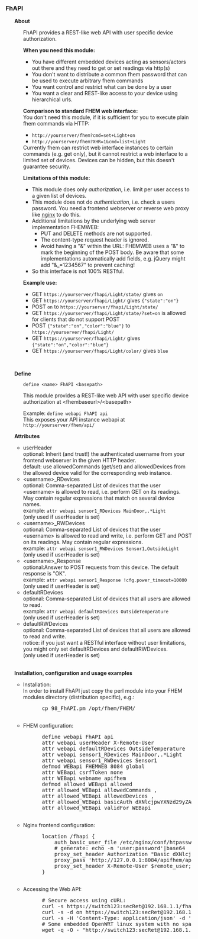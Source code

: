 
<a name="FhAPI"></a>
<h3>FhAPI</h3> 
<ul>
  <a name="FhAPIabout"></a>
  <b>About</b>
  <ul>
    <p>
    FhAPI provides a REST-like web API with user specific device authorization.
    </p>
    <p>
      <b>When you need this module:</b><br>
        <ul>
          <li>You have different embedded devices acting as sensors/actors out there and they
          need to get or set readings via http(s)</li>
          <li>You don't want to distribute a common fhem password that can be used to execute
          arbitrary fhem commands</li>
          <li>You want control and restrict what can be done by a user</li>
          <li>You want a clear and REST-like access to your device using hierarchical urls.</li>
        </ul>
    <p>
      <b>Comparison to standard FHEM web interface:</b><br>
      You don't need this module, if it is sufficient for you to execute
      plain fhem commands via HTTP:
      <ul>
        <li><code>http://yourserver/fhem?cmd=set+Light+on</code></li>
        <li><code>http://yourserver/fhem?XHR=1&cmd=list+Light</code></li>
      </ul>
      Currently fhem can restrict web interface instances to certain commands (e.g. get only),
      but it cannot restrict a web interface to a limited set of devices.
      Devices can be hidden, but this doesn't guarantee security.
    </p>
    <p>
      <b>Limitations of this module:</b><br>
        <ul>
          <li>This module does only <i>authorization</i>, i.e. limit per user access to
          a given list of devices.</li>
          <li>This module does not do <i>authentication</i>, i.e. check a users password.
              You need a frontend webserver or reverse web proxy like <a href="https://nginx.org/">nginx</a> to do this.</li>
          <li>Additional limitations by the underlying web server implementation FHEMWEB:
           <ul>
            <li>PUT and DELETE methods are not supported.</li>
            <li>The content-type request header is ignored.</li>
            <li>Avoid having a "&amp;" within the URL: FHEMWEB uses a "&amp;" to mark the beginning of the POST body.
             Be aware that some implementations automatically add fields, e.g. jQuery might add "&amp;_=1234567" to prevent
             caching!</li>
           </ul>
          </li>
         <li>So this interface is not 100% RESTful.</li>
        </ul>
    </p>
    <p>
      <b>Example use:</b><br>
      <ul>
       <li>GET <code>https://yourserver/fhapi/Light/state/</code> gives <code>on</code></li>
       <li>GET <code>https://yourserver/fhapi/Light/</code> gives <code>{"state":"on"}</code></li>
       <li>POST <code>on</code> to <code>https://yourserver/fhapi/Light/state/</code></li>
       <li>GET <code>https://yourserver/fhapi/Light/state/?set=on</code> is allowed for clients that do not support POST</li>
       <li>POST <code>{"state":"on","color":"blue"}</code> to <code>https://yourserver/fhapi/Light/</code></li>
       <li>GET <code>https://yourserver/fhapi/Light/</code> gives <code>{"state":"on","color":"blue"}</code></li>
       <li>GET <code>https://yourserver/fhapi/Light/color/</code> gives <code>blue</code></li>
      </ul>
    </p>
  </ul>
  <br>

  <a name="FhAPIdefine"></a>
  <b>Define</b>
  <ul>
    <code>define &lt;name&gt; FhAPI &lt;basepath&gt;</code><br>
    <p>
      This module provides a REST-like web API with user specific device authorization at
      &lt;fhembaseurl&gt;/&lt;basepath&gt;
    </p>
    <p>
      Example:
      <code>define webapi FhAPI api</code><br>
      This exposes your API instance webapi at <code>http://yourserver/fhem/api/</code>
    </p>
  </ul>

  <a name="FhAPIattr"></a>
  <b>Attributes</b>
  <ul>
    <li>userHeader<br>
      optional: Inherit (and trust!) the authenticated username from your frontend webserver in the given HTTP header.<br>
      default: use allowedCommands (get/set) and allowedDevices from the allowed device valid for the corresponding web instance.
    </li> 
    <li>&lt;username&gt;_RDevices<br>
      optional: Comma-separated List of devices that the user &lt;username&gt; is allowed to read,
      i.e. perform GET on its readings. May contain regular expressions that match on several device names.<br>
      example: <code>attr webapi sensor1_RDevices MainDoor,.*Light</code><br>
      (only used if userHeader is set)
    </li>
    <li>&lt;username&gt;_RWDevices<br>
      optional: Comma-separated List of devices that the user &lt;username&gt; is allowed to read and write,
      i.e. perform GET and POST on its readings. May contain regular expressions.<br>
      example: <code>attr webapi sensor1_RWDevices Sensor1,OutsideLight</code><br>
      (only used if userHeader is set)
    </li>
    <li>&lt;username&gt;_Response<br>
      optional:Answer to POST requests from this device. The default response is "OK".<br>
      example: <code>attr webapi sensor1_Response !cfg.power_timeout=10000</code><br>
      (only used if userHeader is set)
    </li>
    <li>defaultRDevices<br>
      optional: Comma-separated List of devices that all users are allowed to read.<br>
      example: <code>attr webapi defaultRDevices OutsideTemperature</code><br>
      (only used if userHeader is set)
    </li>
    <li>defaultRWDevices<br>
      optional: Comma-separated List of devices that all users are allowed to read and write.<br>
      notice: if you just want a RESTful interface without user limitations, you might only set
      defaultRDevices and defaultRWDevices.<br>
      (only used if userHeader is set)
    </li>
  </ul>
  <br>

  <a name="FhAPIexamples"></a>
  <b>Installation, configuration and usage examples</b> 
  <ul>
   <li>Installation:
   <br>In order to install FhAPI just copy the perl module into your FHEM modules directory (distribution specific), e.g.:
    <pre>
      cp 98_FhAPI.pm /opt/fhem/FHEM/
    </pre>
   </li>
   <li>FHEM configuration:
    <pre>
      define webapi FhAPI api
      attr webapi userHeader X-Remote-User
      attr webapi defaultRDevices OutsideTemperature
      attr webapi sensor1_RDevices MainDoor,.*Light
      attr webapi sensor1_RWDevices Sensor1
      defmod WEBapi FHEMWEB 8084 global
      attr WEBapi csrfToken none
      attr WEBapi webname apifhem
      defmod allowed_WEBapi allowed
      attr allowed_WEBapi allowedCommands ,
      attr allowed_WEBapi allowedDevices ,
      attr allowed_WEBapi basicAuth dXNlcjpwYXNzd29yZA==
      attr allowed_WEBapi validFor WEBapi
    </pre>
   </li>
   <li>Nginx frontend configuration:
    <pre>
      location /fhapi {
          auth_basic_user_file /etc/nginx/conf/htpasswd_fhapi;
          # generate: echo -n 'user:password'|base64 
          proxy_set_header Authorization "Basic dXNlcjpwYXNzd29yZA==";
          proxy_pass 'http://127.0.0.1:8084/apifhem/api';
          proxy_set_header X-Remote-User $remote_user;
      }
    </pre>
   </li>
   <li>Accessing the Web API:
    <pre>
      # Secure access using cURL:
      curl -s https://switch123:secRet@192.168.1.1/fhapi/SomeLight/
      curl -s -d on https://switch123:secRet@192.168.1.1/fhapi/SomeLight/state
      curl -s -H 'Content-Type: application/json' -d '{"state":"off","powersave":"on"}' https://switch123:secRet@192.168.1.1/fhapi/SomeLight/state
      # Some embedded OpenWRT linux system with no space for a full-blown curl:
      wget -q -O - "http://switch123:secRet@192.168.1.1/fhapi/SomeLight/state?set=on"
    </pre>
   </li>
  </ul>
</ul>

